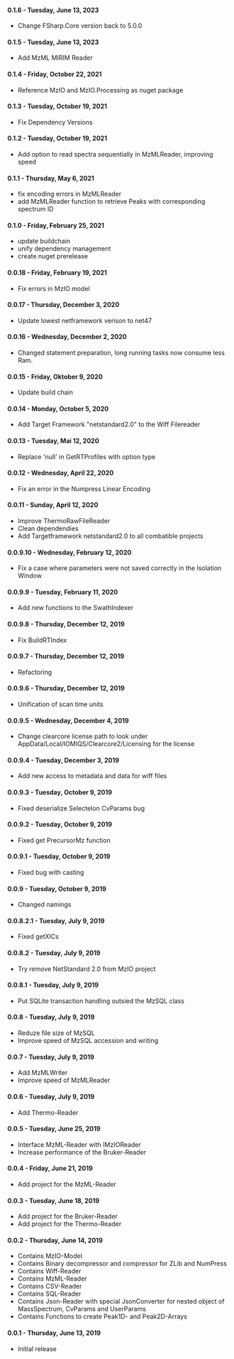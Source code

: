 #### 0.1.6 - Tuesday, June 13, 2023
* Change FSharp.Core version back to 5.0.0

#### 0.1.5 - Tuesday, June 13, 2023
* Add MzML MIRIM Reader

#### 0.1.4 - Friday, October 22, 2021
* Reference MzIO and MzIO.Processing as nuget package

#### 0.1.3 - Tuesday, October 19, 2021
* Fix Dependency Versions

#### 0.1.2 - Tuesday, October 19, 2021
* Add option to read spectra sequentially in MzMLReader, improving speed

#### 0.1.1 - Thursday, May 6, 2021
* fix encoding errors in MzMLReader
* add MzMLReader function to retrieve Peaks with corresponding spectrum ID

#### 0.1.0 - Friday, February 25, 2021
* update buildchain
* unify dependency management
* create nuget prerelease

#### 0.0.18 - Friday, February 19, 2021
* Fix errors in MzIO model

#### 0.0.17 - Thursday, December 3, 2020
* Update lowest netframework verison to net47 

#### 0.0.16 - Wednesday, December 2, 2020
* Changed statement preparation, long running tasks now consume less Ram.  

#### 0.0.15 - Friday, Oktober 9, 2020
* Update build chain

#### 0.0.14 - Monday, October 5, 2020
* Add Target Framework "netstandard2.0" to the Wiff Filereader

#### 0.0.13 - Tuesday, Mai 12, 2020
* Replace 'null' in GetRTProfiles with option type

#### 0.0.12 - Wednesday, April 22, 2020
* Fix an error in the Numpress Linear Encoding

#### 0.0.11 - Sunday, April 12, 2020
* Improve ThermoRawFileReader
* Clean dependendies
* Add Targetframework netstandard2.0 to all combatible projects

#### 0.0.9.10 - Wednesday, February 12, 2020
* Fix a case where parameters were not saved correctly in the Isolation Window

#### 0.0.9.9 - Tuesday, February 11, 2020
* Add new functions to the SwathIndexer

#### 0.0.9.8 - Thursday, December 12, 2019
* Fix BuildRTIndex

#### 0.0.9.7 - Thursday, December 12, 2019
* Refactoring

#### 0.0.9.6 - Thursday, December 12, 2019
* Unification of scan time units

#### 0.0.9.5 - Wednesday, December 4, 2019
* Change clearcore license path to look under AppData/Local/IOMIQS/Clearcore2/Licensing
for the license

#### 0.0.9.4 - Tuesday, December 3, 2019
* Add new access to metadata and data for wiff files

#### 0.0.9.3 - Tuesday, October 9, 2019
* Fixed deserialize SelecteIon CvParams bug

#### 0.0.9.2 - Tuesday, October 9, 2019
* Fixed get PrecursorMz function

#### 0.0.9.1 - Tuesday, October 9, 2019
* Fixed bug with casting

#### 0.0.9 - Tuesday, October 9, 2019
* Changed namings

#### 0.0.8.2.1 - Tuesday, July 9, 2019
* Fixed getXICs

#### 0.0.8.2 - Tuesday, July 9, 2019
* Try remove NetStandard 2.0 from MzIO project

#### 0.0.8.1 - Tuesday, July 9, 2019
* Put SQLite transaction handling outsied the MzSQL class

#### 0.0.8 - Tuesday, July 9, 2019
* Reduze file size of MzSQL
* Improve speed of MzSQL accession and writing

#### 0.0.7 - Tuesday, July 9, 2019
* Add MzMLWriter
* Improve speed of MzMLReader

#### 0.0.6 - Tuesday, July 9, 2019
* Add Thermo-Reader

#### 0.0.5 - Tuesday, June 25, 2019
* Interface MzML-Reader with IMzIOReader
* Increase performance of the Bruker-Reader

#### 0.0.4 - Friday, June 21, 2019
* Add project for the MzML-Reader

#### 0.0.3 - Tuesday, June 18, 2019
* Add project for the Bruker-Reader
* Add project for the Thermo-Reader

#### 0.0.2 - Thursday, June 14, 2019
* Contains MzIO-Model
* Contains Binary decompressor and compressor for ZLib and NumPress
* Contains Wiff-Reader
* Contains MzML-Reader
* Contains CSV-Reader
* Contains SQL-Reader
* Contains Json-Reader with special JsonConverter for nested object of MassSpectrum, CvParams and UserParams
* Contains Functions to create Peak1D- and Peak2D-Arrays

#### 0.0.1 - Thursday, June 13, 2019
* Initial release